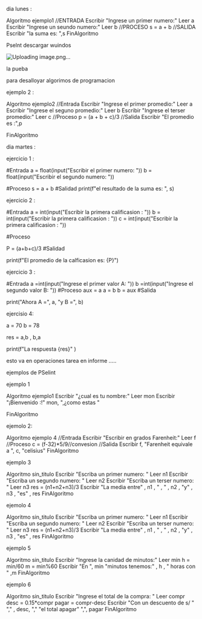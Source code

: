 dia lunes : 

Algoritmo ejemplo1
	//ENTRADA
	Escribir "Ingrese un primer numero:"
	Leer a 
	Escribir "Ingrese un seundo numero:"
	Leer b
	//PROCESO
	s = a + b 
	//SALIDA
	Escribir "la suma es: ",s
FinAlgoritmo


Pselnt descargar wuindos 

![Uploading image.png…]()


la pueba 


para desalloyar algorimos  de programacion 


ejemplo 2 : 



Algoritmo ejemplo2
	//Entrada 
	Escribir "Ingrese el primer promedio:"
	Leer a
	Escribir "Ingrese el seguno promedio:"
	Leer b
	Escribir "Ingrese el terser promedio:"
	Leer c
	//Proceso
	p = (a + b + c)/3
	//Salida
	Escribir "El promedio es :",p
	

FinAlgoritmo


dia martes : 


ejercicio 1 :

#Entrada 
a = float(input("Escribir el primer numero: "))
b = float(input("Escribir el segundo numero: "))

#Proceso
s = a + b
#Salidad
print(f"el resultado de la suma es: ", s)


ejercicio 2 :

#Entrada 
a = int(input("Escribir la primera calificasion : "))
b = int(input("Escribir la primera calificasion : "))
c = int(input("Escribir la primera calificasion : "))

#Proceso

P = (a+b+c)/3
#Salidad

print(f"El promedio de la calficasion es: {P}")


ejercicio 3 :

#Entrada
a =int(input("Ingrese el primer valor A: "))
b =int(input("Ingrese el segundo valor B: "))
#Proceso
aux = a
a = b
b = aux 
#Salida

print("Ahora A =", a, "y B =", b)

ejercisio 4: 

a = 70
b = 78

res = a,b , b,a 

print(f"La respuesta {res}" )

esto va en operaciones tarea en informe .....


ejemplos de PSelint 

ejemplo 1 

Algoritmo ejemplo1
	Escribir "¿cual es tu nombre:"
	Leer mon
	Escribir "¡Bienvenido :!" mon, ",¿como estas "
	
	
	
FinAlgoritmo

ejemolo 2: 

Algoritmo  ejemplo 4 
	//Entrada
	Escribir "Escribir en  grados Farenheit:"
	Leer f 
	//Proceso
	c = (f-32)*5/9//convesion 
	//Salida
	Escribir f,  "Farenheit equivale a ", c,  "celisius"
FinAlgoritmo

ejemplo 3

Algoritmo sin_titulo
	Escribir "Escriba un primer numero: "
	Leer n1 
	Escribir "Escriba un segundo numero: "
	Leer n2
	Escribir "Escriba un terser numero: "
	Leer n3
	res = (n1+n2+n3)/3
	Escribir "La media entre" ,  n1 , " , " ,  n2 ,  "y" ,  n3 , "es" ,  res 
FinAlgoritmo

ejemolo 4 

Algoritmo sin_titulo
	Escribir "Escriba un primer numero: "
	Leer n1 
	Escribir "Escriba un segundo numero: "
	Leer n2
	Escribir "Escriba un terser numero: "
	Leer n3
	res = (n1+n2+n3)/3
	Escribir "La media entre" ,  n1 , " , " ,  n2 ,  "y" ,  n3 , "es" ,  res 
FinAlgoritmo

ejemplo 5 

Algoritmo sin_titulo
	Escribir  "Ingrese la canidad de minutos:"
	Leer min
	h = min/60
	m = min%60
	Escribir "En ",  min  "minutos tenemos:" , h , " horas  con " ,m
FinAlgoritmo

ejemplo 6 

Algoritmo sin_titulo
	Escribir "Ingrese el total de la compra: "
	Leer compr 
	desc = 0.15*compr
	pagar = compr-desc 
	Escribir "Con un descuento de s/ " "," , desc, "," "el total apagar" ",", pagar 
FinAlgoritmo














